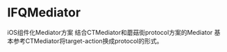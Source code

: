 # IFQMediator
iOS组件化Mediator方案
结合CTMediator和蘑菇街protocol方案的Mediator
基本参考CTMediator将target-action换成protocol的形式。


